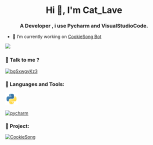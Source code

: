 <h1 align="center">Hi 👋, I'm Cat_Lave</h1>
<h3 align="center">A Developer , i use Pycharm and VisualStudioCode.</h3>

- 🔭 I’m currently working on [CookieSong Bot](https://discord.gg/bgSxwgyKz3)
<a href="https://top.gg/bot/1183004271466270801">
  <img src="https://top.gg/api/widget/owner/1183004271466270801.svg">
</a>

<h3 align="left">🔗 Talk to me ?</h3>
<p align="left">
<a href="https://discord.gg/bgSxwgyKz3" target="blank"><img align="center" src="https://raw.githubusercontent.com/rahuldkjain/github-profile-readme-generator/master/src/images/icons/Social/discord.svg" alt="bgSxwgyKz3" height="30" width="40" /></a>
</p>

<h3 align="left">🔧 Languages and Tools:</h3>
<p align="left"> <a href="https://www.python.org" target="_blank" rel="noreferrer"> <img src="https://raw.githubusercontent.com/devicons/devicon/master/icons/python/python-original.svg" alt="python" width="40" height="40"/> </a> </p> <p align="left"> <a href="https://www.jetbrains.com/pycharm/" target="_blank" rel="noreferrer"> <img src="https://upload.wikimedia.org/wikipedia/commons/1/1d/PyCharm_Icon.svg" alt="pycharm" width="40" height="40"/> </a> </p>
<h3 align="left">🚩 Project:</h3>
<p align="left"> <a href="https://discord.gg/mPMcHmZsdM" target="_blank" rel="noreferrer"> <img src="https://cdn.discordapp.com/attachments/1221209995832594513/1238239781859885150/CookieSongBot__Logo_CookieSong__by_lirus_12345_3.png?ex=6645d069&is=66447ee9&hm=f3c409689069818a1cca3bc2e9d673ef28a945f04500251b8575887e73fa1c3e&" alt="CookieSong" width="40" height="40"/> </a> </p> 

